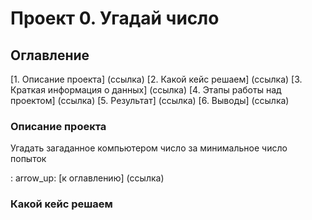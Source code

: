 # Проект 0. Угадай число

## Оглавление
[1. Описание проекта] (ссылка)
[2. Какой кейс решаем] (ссылка)
[3. Краткая информация о данных] (ссылка)
[4. Этапы работы над проектом] (ссылка)
[5. Результат] (ссылка)
[6. Выводы] (ссылка)

### Описание проекта
Угадать загаданное компьютером число за минимальное число попыток

: arrow_up: [к оглавлению] (ссылка)

### Какой кейс решаем